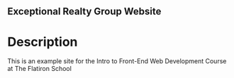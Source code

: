 Exceptional Realty Group Website
---

# Description

This is an example site for the Intro to Front-End Web Development Course at The Flatiron School
